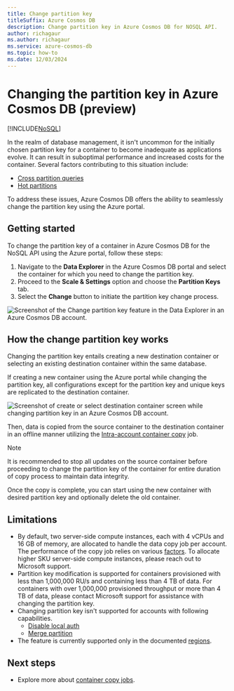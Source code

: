 ```yaml
---
title: Change partition key
titleSuffix: Azure Cosmos DB
description: Change partition key in Azure Cosmos DB for NOSQL API.
author: richagaur
ms.author: richagaur
ms.service: azure-cosmos-db
ms.topic: how-to
ms.date: 12/03/2024
---
```


# Changing the partition key in Azure Cosmos DB (preview)

[!INCLUDE[NoSQL](../includes/appliesto-nosql.md)]

In the realm of database management, it isn't uncommon for the initially chosen partition key for a container to become inadequate as applications evolve. It can result in suboptimal performance and increased costs for the container. Several factors contributing to this situation include:

- [Cross partition queries](how-to-query-container.md#avoid-cross-partition-queries)
- [Hot partitions](troubleshoot-request-rate-too-large.md?tabs=resource-specific#how-to-identify-the-hot-partition)

To address these issues, Azure Cosmos DB offers the ability to seamlessly change the partition key using the Azure portal.

## Getting started

To change the partition key of a container in Azure Cosmos DB for the NoSQL API using the Azure portal, follow these steps:

1. Navigate to the **Data Explorer** in the Azure Cosmos DB portal and select the container for which you need to change the partition key.
2. Proceed to the **Scale & Settings** option and choose the **Partition Keys** tab.
3. Select the **Change** button to initiate the partition key change process.

![Screenshot of the Change partition key feature in the Data Explorer in an Azure Cosmos DB account.](media/change-partition-key/cosmosdb-change-partition-key.png)

## How the change partition key works

Changing the partition key entails creating a new destination container or selecting an existing destination container within the same database.

If creating a new container using the Azure portal while changing the partition key, all configurations except for the partition key and unique keys are replicated to the destination container.

![Screenshot of create or select destination container screen while changing partition key in an Azure Cosmos DB account.](media/change-partition-key/cosmosdb-change-partition-key-create-container.png)

Then, data is copied from the source container to the destination container in an offline manner utilizing the [Intra-account container copy](../container-copy.md#how-does-container-copy-work) job.

>[!Note]
> It is recommended to stop all updates on the source container before proceeding to change the partition key of the container for entire duration of copy process to maintain data integrity.

Once the copy is complete, you can start using the new container with desired partition key and optionally delete the old container.


## Limitations
- By default, two server-side compute instances, each with 4 vCPUs and 16 GB of memory, are allocated to handle the data copy job per account. The performance of the copy job relies on various [factors](../container-copy.md#factors-that-affect-the-rate-of-a-copy-job). To allocate higher SKU server-side compute instances, please reach out to Microsoft support.
- Partition key modification is supported for containers provisioned with less than 1,000,000 RU/s and containing less than 4 TB of data. For containers with over 1,000,000 provisioned throughput or more than 4 TB of data, please contact Microsoft support for assistance with changing the partition key.
- Changing partition key isn't supported for accounts with following capabilities.
  - [Disable local auth](how-to-connect-role-based-access-control.md#disable-key-based-authentication)
   * [Merge partition](../merge.md)
- The feature is currently supported only in the documented [regions](../container-copy.md#supported-regions).
  
## Next steps

- Explore more about [container copy jobs](../container-copy.md).

